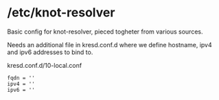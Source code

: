 # /etc/knot-resolver

Basic config for knot-resolver, pieced togheter from various sources.

Needs an additional file in kresd.conf.d where we define hostname, ipv4 and ipv6
addresses to bind to.

kresd.conf.d/10-local.conf

```
fqdn = ''
ipv4 = ''
ipv6 = ''
```

